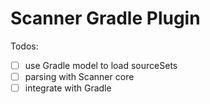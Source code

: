 # Scanner Gradle Plugin


Todos:

- [ ] use Gradle model to load sourceSets
- [ ] parsing with Scanner core
- [ ] integrate with Gradle
